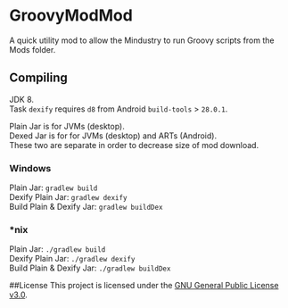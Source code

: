 # GroovyModMod
A quick utility mod to allow the Mindustry to run Groovy scripts from the Mods folder.

## Compiling
JDK 8.\
Task `dexify` requires `d8` from Android `build-tools` > `28.0.1`.

Plain Jar is for JVMs (desktop).\
Dexed Jar is for for JVMs (desktop) and ARTs (Android).\
These two are separate in order to decrease size of mod download.

### Windows
Plain Jar: `gradlew build`\
Dexify Plain Jar: `gradlew dexify`\
Build Plain & Dexify Jar: `gradlew buildDex`

### *nix
Plain Jar: `./gradlew build`\
Dexify Plain Jar: `./gradlew dexify`\
Build Plain & Dexify Jar: `./gradlew buildDex`

##License
This project is licensed under the [GNU General Public License v3.0](LICENSE).
